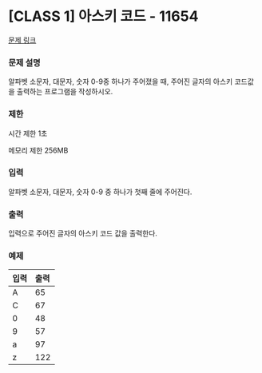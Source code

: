 # [CLASS 1] 아스키 코드 - 11654

[문제 링크](https://www.acmicpc.net/problem/11654)

<!-- [블로그 링크](https://heui-yong.github.io/백준/post-백준-3052/) -->

### 문제 설명

<p>알파벳 소문자, 대문자, 숫자 0-9중 하나가 주어졌을 때, 주어진 글자의 아스키 코드값을 출력하는 프로그램을 작성하시오.</p>

### 제한

 <p>시간 제한 1초</p>
 <p>메모리 제한 256MB</p>

### 입력 

 <p>알파벳 소문자, 대문자, 숫자 0-9 중 하나가 첫째 줄에 주어진다.</p>

### 출력 

 <p>입력으로 주어진 글자의 아스키 코드 값을 출력한다.</p>

### 예제 
| 입력          | 출력    |
|:-------------|:-------|
| A | 65 |
| C | 67 |
| 0 | 48 |
| 9 | 57 |
| a | 97 |
| z | 122 |